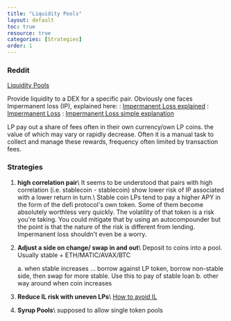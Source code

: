 ```yaml
---
title: "Liquidity Pools"
layout: default
toc: true
resource: true
categories: [Strategies]
order: 1
---
```

### Reddit
[Liquidity Pools](https://www.reddit.com/r/CryptoCurrency/comments/mfk2oi/defi_explained_liquidity_pools/ "Source on  reddit")

Provide liquidity to a DEX for a specific pair. Obviously one faces Impermanent loss (IP), explained here:
: [Impermanent Loss explained](https://finematics.com/impermanent-loss-explained/)
: [Impermanent Loss](https://3commas.io/academy/articles/impermanent-loss-explained)
: [Impermanent Loss simple explanation](https://3commas.io/academy/articles/impermanent-loss-explained)

LP pay out a share of fees often in their own currency/own LP coins.  the value of which may vary or rapidly decrease. Often it is a manual task to collect and manage these rewards, frequency often limited by transaction fees.

###  Strategies
1. **high correlation pair**\\
It seems to be understood that pairs with high correlation (i.e. stablecoin - stablecoin) show lower risk of IP associated with a lower return in turn.\\
Stable coin LPs tend to pay a higher APY in the form of the defi protocol's own token. Some of them become absolutely worthless very quickly. The volatility of that token is a risk you're taking. You could mitigate that by using an autocompounder but the point is that the nature of the risk is different from lending. Impermanent loss shouldn't even be a worry.
2. **Adjust a side on change/ swap in and out**\\
Deposit to coins into a pool. Usually stable + ETH/MATIC/AVAX/BTC

    a. when stable increases … borrow against LP token, borrow non-stable side, then swap for more stable. Use this to pay of stable loan
    b. other way around when coin increases
3. **Reduce IL risk with uneven LPs**\\
  [How to avoid IL](https://newsletter.banklesshq.com/p/how-to-avoid-impermanent-loss)
4. **Syrup Pools**\\
    supposed to allow single token pools
